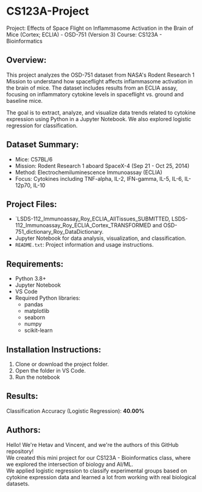 # CS123A-Project

Project: Effects of Space Flight on Inflammasome Activation in the Brain of Mice (Cortex; ECLIA) - OSD-751 (Version 3)
Course: CS123A - Bioinformatics

Overview:
----------
This project analyzes the OSD-751 dataset from NASA's Rodent Research 1 Mission to understand how spaceflight affects inflammasome activation in the brain of mice. The dataset includes results from an ECLIA assay, focusing on inflammatory cytokine levels in spaceflight vs. ground and baseline mice.

The goal is to extract, analyze, and visualize data trends related to cytokine expression using Python in a Jupyter Notebook. We also explored logistic regression for classification.

Dataset Summary:
----------------
- Mice: C57BL/6
- Mission: Rodent Research 1 aboard SpaceX-4 (Sep 21 - Oct 25, 2014)
- Method: Electrochemiluminescence Immunoassay (ECLIA)
- Focus: Cytokines including TNF-alpha, IL-2, IFN-gamma, IL-5, IL-6, IL-12p70, IL-10

Project Files:
--------------
- `LSDS-112_Immunoassay_Roy_ECLIA_AllTissues_SUBMITTED, LSDS-112_Immunoassay_Roy_ECLIA_Cortex_TRANSFORMED and OSD-751_dictionary_Roy_DataDictionary.
-  Jupyter Notebook for data analysis, visualization, and classification.
- `README.txt`: Project information and usage instructions.

Requirements:
-------------
- Python 3.8+
- Jupyter Notebook
- VS Code 
- Required Python libraries:
  - pandas
  - matplotlib
  - seaborn
  - numpy
  - scikit-learn
 
Installation Instructions:
--------------------------
1. Clone or download the project folder.
2. Open the folder in VS Code.
3. Run the notebook

Results:
---------
Classification Accuracy (Logistic Regression): **40.00%**

Authors:
------------
Hello! We're Hetav and Vincent, and we're the authors of this GitHub repository!  
We created this mini project for our CS123A - Bioinformatics class, where we explored the intersection of biology and AI/ML.  
We applied logistic regression to classify experimental groups based on cytokine expression data and learned a lot from working with real biological datasets.
